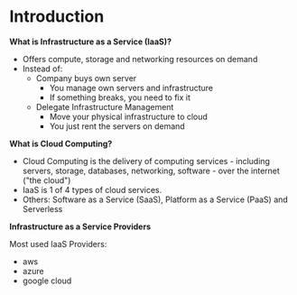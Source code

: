 # Introduction

**What is Infrastructure as a Service (IaaS)?**  

- Offers compute, storage and networking resources on demand
- Instead of: 
  - Company buys own server 
    - You manage own servers and infrastructure
    - If something breaks, you need to fix it
  - Delegate Infrastructure Management
    - Move your physical infrastructure to cloud
    - You just rent the servers on demand

**What is Cloud Computing?**

- Cloud Computing is the delivery of computing services - including servers, storage, databases, networking, software - over the internet ("the cloud")
- IaaS is 1 of 4 types of cloud services. 
- Others: Software as a Service (SaaS), Platform as a Service (PaaS) and Serverless

**Infrastructure as a Service Providers**

Most used IaaS Providers:  
- aws
- azure
- google cloud
